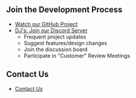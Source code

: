 ## Join the Development Process

* [Watch our GitHub Project](https://github.com/uu-agile/hear-yourself)
* [DJ's: Join our Discord Server](https://discord.gg/GtkzR6x)
  * Frequent project updates
  * Suggest features/design changes
  * Join the discussion board
  * Participate in "Customer" Review Meetings

## Contact Us
* [Contact Us](https://uu-agile.github.io/hear-yourself/Contact-Us)
